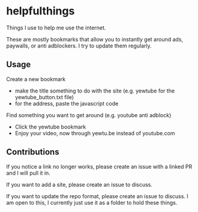 # helpfulthings
Things I use to help me use the internet.

These are mostly bookmarks that allow you to instantly get around ads, paywalls, or anti adblockers. I try to update them regularly.

## Usage

Create a new bookmark
- make the title something to do with the site (e.g. yewtube for the yewtube_button.txt file)
- for the address, paste the javascript code

Find something you want to get around (e.g. youtube anti adblock)
- Click the yewtube bookmark
- Enjoy your video, now through yewtu.be instead of youtube.com

## Contributions

If you notice a link no longer works, please create an issue with a linked PR and I will pull it in.

If you want to add a site, please create an issue to discuss.

If you want to update the repo format, please create an issue to discuss. I am open to this, I currently just use it as a folder to hold these things.
